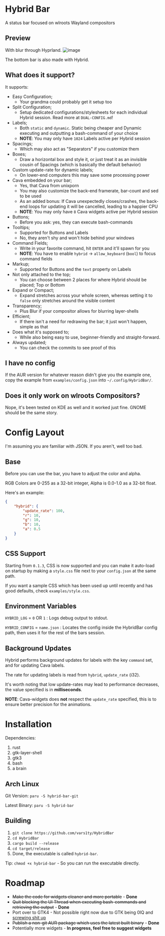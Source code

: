 # Hybrid Bar
A status bar focused on wlroots Wayland compositors

## Preview
With blur through Hyprland.
![image](https://user-images.githubusercontent.com/54314240/197680577-2bc0cff4-2438-4c8d-8428-11499d0519c6.png)

The bottom bar is also made with Hybrid.

## What does it support?
It supports:
- Easy Configuration;
  - Your grandma could probably get it setup too
- Split Configuration;
  - Setup dedicated configurations/stylesheets for each individual Hybrid session. Read more at `DUAL-CONFIG.md`!
- Labels;
  - Both `static` and `dynamic`. Static being cheaper and Dynamic executing and outputting a bash-command of your choice
  - **NOTE**: You may only have `1024` Labels active per Hybrid session
- Spacings;
  - Which may also act as "Separators" if you customize them
- Boxes;
  - Draw a horizontal box and style it, or just treat it as an invisible cousin of Spacings (which is basically the default behavior)
- Custom update-rate for dynamic labels;
  - On lower-end computers this may save some processing power
- Cava embedded on your bar;
  - Yes, that Cava from unixporn
  - You may also customize the back-end framerate, bar-count and sed to be used
  - As an added bonus: If Cava unexpectedly closes/crashes, the back-end loops for updating it will be cancelled, leading to a happier CPU
  - **NOTE**: You may only have `8` Cava widgets active per Hybrid session
- Buttons;
  - Before you ask: yes, they can execute bash-commands
- Tooltips;
  - Supported for Buttons and Labels
  - No, they aren't shy and won't hide behind your windows
- Command Fields;
  - Write in your favorite command, hit `ENTER` and it'll spawn for you
  - **NOTE**: You have to enable `hybrid` -> `allow_keyboard` (`bool`) to focus command fields
- Markup;
  - Supported for Buttons and the `text` property on Labels
- Not only attached to the top;
  - You can choose between 2 places for where Hybrid should be placed; Top or Bottom
- Expand or Compact;
  - Expand stretches across your whole screen, whereas setting it to `false` only stretches around the visible content
- Transparency;
  - Plus Blur if your compositor allows for blurring layer-shells
- Efficient;
  - If there isn't a need for redrawing the bar; it just won't happen, simple as that
- Does what it's supposed to;
  - While also being easy to use, beginner-friendly and straight-forward.
- Always updated;
  - You can check the commits to see proof of this

## I have no config
If the AUR version for whatever reason didn't give you the example one, copy the example from `examples/config.json` into `~/.config/HybridBar/`.
## Does it only work on wlroots Compositors?
Nope, it's been tested on KDE as well and it worked just fine. GNOME should be the same story.
# Config Layout
I'm assuming you are familiar with JSON. If you aren't, well too bad.
## Base
Before you can use the bar, you have to adjust the color and alpha.

RGB Colors are 0-255 as a 32-bit integer, Alpha is 0.0-1.0 as a 32-bit float.

Here's an example:

```json
{
    "hybrid": {
        "update_rate": 100,
        "r": 10,
        "g": 10,
        "b": 10,
        "a": 0.5
    }
}
```
## CSS Support
Starting from `0.1.3`, CSS is now supported and you can make it auto-load on startup by making a `style.css` file next to your `config.json` at the same path.

If you want a sample CSS which has been used up until recently and has good defaults, check `examples/style.css`.
## Environment Variables
`HYBRID_LOG` = `0` OR `1` : Logs debug output to stdout.

`HYBRID_CONFIG` = `name.json` : Locates the config inside the HybridBar config path, then uses it for the rest of the bars session.
## Background Updates
Hybrid performs background updates for labels with the key `command` set, and for updating Cava labels.

The rate for updating labels is read from `hybrid`, `update_rate` (i32).

It's worth noting that low update-rates may lead to performance decreases, the value specified is in **milliseconds**.

**NOTE**: Cava-widgets does __not__ respect the `update_rate` specified, this is to ensure better precision for the animations.
# Installation
Dependencies:

1. rust
2. gtk-layer-shell
3. gtk3
4. bash
5. a brain

## Arch Linux
Git Version: `paru -S hybrid-bar-git`

Latest Binary: `paru -S hybrid-bar`
## Building
1. `git clone https://github.com/vars1ty/HybridBar`
2. `cd HybridBar`
3. `cargo build --release`
4. `cd target/release`
5. Done, the executable is called `hybrid-bar`.

Tip: `chmod +x hybrid-bar` - So you can run the executable directly.
# Roadmap
- ~~Make the code for widgets cleaner and more portable~~ - **Done**
- ~~Quit blocking the UI Thread when executing bash-commands and retrieving the output~~ - **Done**
- Port over to GTK4 - Not possible right now due to GTK being 0IQ and [screwing shit up](https://github.com/wmww/gtk-layer-shell/issues/37)
- ~~Publish a non-git AUR package which uses the latest built binary~~ - **Done**
- Potentially more widgets - **In progress, feel free to suggest widgets**
